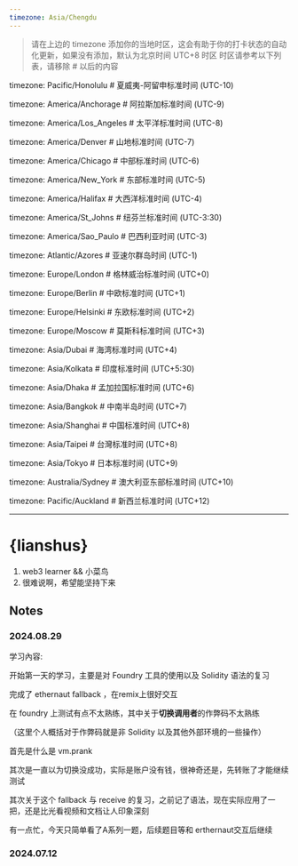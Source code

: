 ```yaml
---
timezone: Asia/Chengdu
---
```


> 请在上边的 timezone 添加你的当地时区，这会有助于你的打卡状态的自动化更新，如果没有添加，默认为北京时间 UTC+8 时区
> 时区请参考以下列表，请移除 # 以后的内容

timezone: Pacific/Honolulu # 夏威夷-阿留申标准时间 (UTC-10)

timezone: America/Anchorage # 阿拉斯加标准时间 (UTC-9)

timezone: America/Los_Angeles # 太平洋标准时间 (UTC-8)

timezone: America/Denver # 山地标准时间 (UTC-7)

timezone: America/Chicago # 中部标准时间 (UTC-6)

timezone: America/New_York # 东部标准时间 (UTC-5)

timezone: America/Halifax # 大西洋标准时间 (UTC-4)

timezone: America/St_Johns # 纽芬兰标准时间 (UTC-3:30)

timezone: America/Sao_Paulo # 巴西利亚时间 (UTC-3)

timezone: Atlantic/Azores # 亚速尔群岛时间 (UTC-1)

timezone: Europe/London # 格林威治标准时间 (UTC+0)

timezone: Europe/Berlin # 中欧标准时间 (UTC+1)

timezone: Europe/Helsinki # 东欧标准时间 (UTC+2)

timezone: Europe/Moscow # 莫斯科标准时间 (UTC+3)

timezone: Asia/Dubai # 海湾标准时间 (UTC+4)

timezone: Asia/Kolkata # 印度标准时间 (UTC+5:30)

timezone: Asia/Dhaka # 孟加拉国标准时间 (UTC+6)

timezone: Asia/Bangkok # 中南半岛时间 (UTC+7)

timezone: Asia/Shanghai # 中国标准时间 (UTC+8)

timezone: Asia/Taipei # 台灣标准时间 (UTC+8)

timezone: Asia/Tokyo # 日本标准时间 (UTC+9)

timezone: Australia/Sydney # 澳大利亚东部标准时间 (UTC+10)

timezone: Pacific/Auckland # 新西兰标准时间 (UTC+12)

---

# {lianshus}

1. web3 learner && 小菜鸟
2. 很难说啊，希望能坚持下来

## Notes

### 2024.08.29

<!-- Content_START -->

学习內容:

开始第一天的学习，主要是对 Foundry 工具的使用以及 Solidity 语法的复习

完成了 ethernaut fallback ，在remix上很好交互

在 foundry 上测试有点不太熟练，其中关于**切换调用者**的作弊码不太熟练

（这里个人概括对于作弊码就是非 Solidity 以及其他外部环境的一些操作）

首先是什么是 vm.prank

其次是一直以为切换没成功，实际是账户没有钱，很神奇还是，先转账了才能继续测试

其次关于这个 fallback 与 receive 的复习，之前记了语法，现在实际应用了一把，还是比光看视频和文档让人印象深刻

有一点忙，今天只简单看了A系列一题，后续题目等和 erthernaut交互后继续

[POC]: https://github.com/DeFiHackLabs/Web3-CTF-Intensive-CoLearning/tree/main/Writeup/lianshus

<!-- Content_END -->



### 2024.07.12

<!-- Content_END -->
